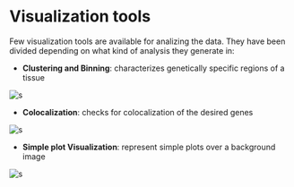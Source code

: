 # Visualization tools
Few visualization tools are available for analizing the data. They have been divided depending on what kind of analysis they generate in:
- **Clustering and Binning**: characterizes genetically specific regions of a tissue


![s](https://github.com/Moldia/Tools/blob/master/Visualization%20tools/Binning%20%26%20Clustering/output_example/HexbinClustering.png)


- **Colocalization**: checks for colocalization of the desired genes

![s](https://github.com/Moldia/Tools/blob/master/Visualization%20tools/Colocalization/Output/Dissimilarity_test.png)

- **Simple plot Visualization**: represent simple plots over a background image


![s](https://github.com/Moldia/Tools/blob/master/Visualization%20tools/Simple%20Visualization%20plots/output_example/TransparentPlot.png)


